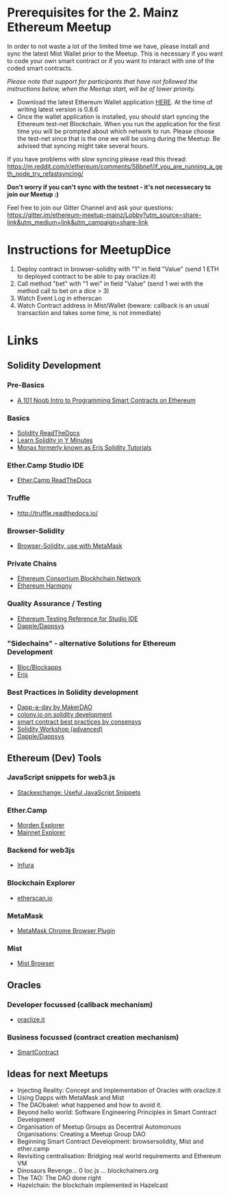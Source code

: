 # Prerequisites for the 2. Mainz Ethereum Meetup

In order to not waste a lot of the limited time we have, please install and sync the latest Mist Wallet prior to the Meetup.
This is necessary if you want to code your own smart contract or if you want to interact with one of the coded smart contracts.

<i>Please note that support for participants that have not followed the instructions below, when the Meetup start, will be of lower priority.</i>

- Download the latest Ethereum Wallet application [HERE](https://github.com/ethereum/mist/releases). At the time of writing latest version is 0.8.6
- Once the wallet application is installed, you should start syncing the Ethereum test-net Blockchain. When you run the application for the first time you will be prompted about which network to run. Please choose the test-net since that is the one we will be using during the Meetup. Be advised that syncing might take several hours.

If you have problems with slow syncing please read this thread: https://m.reddit.com/r/ethereum/comments/58bnef/if_you_are_running_a_geth_node_try_refastsyncing/

<b>Don't worry if you can't sync with the testnet - it's not necessecary to join our Meetup :)</b>

Feel free to join our Gitter Channel and ask your questions:
https://gitter.im/ethereum-meetup-mainz/Lobby?utm_source=share-link&utm_medium=link&utm_campaign=share-link

# Instructions for MeetupDice

1. Deploy contract in browser-solidity with "1" in field "Value" (send 1 ETH to deployed contract to be able to pay oraclize.it)
2. Call method "bet" with "1 wei" in field "Value" (send 1 wei with the method call to bet on a dice > 3)
3. Watch Event Log in etherscan
4. Watch Contract address in Mist/Wallet (beware: callback is an usual transaction and takes some time, is not immediate)

# Links

## Solidity Development

### Pre-Basics
 - [A 101 Noob Intro to Programming Smart Contracts on Ethereum](https://medium.com/@ConsenSys/a-101-noob-intro-to-programming-smart-contracts-on-ethereum-695d15c1dab4#.f2m6k5up3)
  
### Basics
- [Solidity ReadTheDocs](https://solidity.readthedocs.io/en/develop/)
- [Learn Solidity in Y Minutes](https://learnxinyminutes.com/docs/solidity/)
- [Monax formerly known as Eris Solidity Tutorials](https://monax.io/docs/tutorials/getting-started/)

### Ether.Camp Studio IDE
- [Ether.Camp ReadTheDocs](https://nogo10.gitbooks.io/ether-camp-live-studio-primer/content/)

### Truffle 
- http://truffle.readthedocs.io/

### Browser-Solidity
- [Browser-Solidity, use with MetaMask](https://ethereum.github.io/browser-solidity)

### Private Chains
 - [Ethereum Consortium Blockhchain Network](https://github.com/Azure/azure-quickstart-templates/tree/master/ethereum-consortium-blockchain-network)
 - [Ethereum Harmony](https://github.com/ether-camp/ethereum-harmony)

### Quality Assurance / Testing
 - [Ethereum Testing Reference for Studio IDE](https://github.com/ether-camp/ethereum-testing-reference)
 - [Dapple/Dappsys](http://blog.nexusdev.us/dapple-tutorial/) 

### "Sidechains" - alternative Solutions for Ethereum Development
 - [Bloc/Blockapps](http://www.blockapps.net/)
 - [Eris](https://www.monax.io)
 
### Best Practices in Solidity development
- [Dapp-a-day by MakerDAO](https://steemit.com/ethereum/@nikolai/dapp-a-day-1-erc20)
- [colony.io on solidity development](https://blog.colony.io/@elena_di)
- [smart contract best practices by consensys](https://github.com/ConsenSys/smart-contract-best-practices)
- [Solidity Workshop (advanced)](https://github.com/androlo/solidity-workshop)
- [Dapple/Dappsys](http://blog.nexusdev.us/dapple-tutorial/)
 
## Ethereum (Dev) Tools

### JavaScript snippets for web3.js
- [Stackexchange: Useful JavaScript Snippets](http://ethereum.stackexchange.com/questions/2531/common-useful-javascript-snippets-for-geth)

### Ether.Camp
- [Morden Explorer](https://morden.ether.camp/)
- [Mainnet Explorer](https://live.ether.camp/)

### Backend for web3js
- [Infura](https://infura.io/)

### Blockchain Explorer
- [etherscan.io](https://testnet.etherscan.io/)

### MetaMask
- [MetaMask Chrome Browser Plugin](https://metamask.io/)

### Mist
- [Mist Browser](https://github.com/ethereum/mist/releases)

## Oracles

### Developer focussed (callback mechanism)
- [oraclize.it](http://oraclize.it)

### Business focussed (contract creation mechanism)
- [SmartContract](https://testnet.smartcontract.com)

## Ideas for next Meetups

* Injecting Reality: Concept and Implementation of Oracles with oraclize.it
* Using Dapps with MetaMask and Mist
* The DAObakel: what happened and how to avoid it.
* Beyond hello world: Software Engineering Principles in Smart Contract Development
* Organisation of Meetup Groups as Decentral Automonuos Organisations: Creating a Meetup Group DAO
* Beginning Smart Contract Development: browsersolidity, Mist and ether.camp
* Revisiting centralisation: Bridging real world requirements and Ethereum VM
* Dinosaurs Revenge... 0 loc js ... blockchainers.org
* The TAO: The DAO done right
* Hazelchain: the blockchain implemented in Hazelcast


